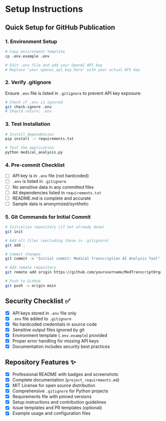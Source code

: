 # Setup Instructions

## Quick Setup for GitHub Publication

### 1. Environment Setup
```bash
# Copy environment template
cp .env.example .env

# Edit .env file and add your OpenAI API key
# Replace 'your_openai_api_key_here' with your actual API key
```

### 2. Verify .gitignore
Ensure `.env` file is listed in `.gitignore` to prevent API key exposure:
```bash
# Check if .env is ignored
git check-ignore .env
# Should return: .env
```

### 3. Test Installation
```bash
# Install dependencies
pip install -r requirements.txt

# Test the application
python medical_analysis.py
```

### 4. Pre-commit Checklist
- [ ] API key is in `.env` file (not hardcoded)
- [ ] `.env` is listed in `.gitignore`
- [ ] No sensitive data in any committed files
- [ ] All dependencies listed in `requirements.txt`
- [ ] README.md is complete and accurate
- [ ] Sample data is anonymized/synthetic

### 5. Git Commands for Initial Commit
```bash
# Initialize repository (if not already done)
git init

# Add all files (excluding those in .gitignore)
git add .

# Commit changes
git commit -m "Initial commit: Medical Transcription AI Analysis Tool"

# Add remote repository
git remote add origin https://github.com/yourusername/MedTranscriptOrganizer.git

# Push to GitHub
git push -u origin main
```

## Security Checklist ✅

- [x] API keys stored in `.env` file only
- [x] `.env` file added to `.gitignore`
- [x] No hardcoded credentials in source code
- [x] Sensitive output files ignored by git
- [x] Environment template (`.env.example`) provided
- [x] Proper error handling for missing API keys
- [x] Documentation includes security best practices

## Repository Features ✨

- [x] Professional README with badges and screenshots
- [x] Complete documentation (`project_requirements.md`)
- [x] MIT License for open source distribution
- [x] Comprehensive `.gitignore` for Python projects
- [x] Requirements file with pinned versions
- [x] Setup instructions and contribution guidelines
- [x] Issue templates and PR templates (optional)
- [x] Example usage and configuration files